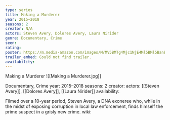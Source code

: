 ```yaml
---
type: series
title: Making a Murderer
year: 2015–2018
seasons: 2
creator: N/A
actors: Steven Avery, Dolores Avery, Laura Nirider
genre: Documentary, Crime
seen:
rating: 
poster: https://m.media-amazon.com/images/M/MV5BMTg4Mjc1NjE4Ml5BMl5BanBnXkFtZTgwMjk2NjA1NjM@._V1_SX300.jpg
trailer_embed: Could not find trailer.
availability:
---
```

Making a Murderer
![[Making a Murderer.jpg]]

Documentary, Crime
year: 2015–2018
seasons: 2
creator: 
actors: [[Steven Avery]], [[Dolores Avery]], [[Laura Nirider]]
availability:

Filmed over a 10-year period, Steven Avery, a DNA exoneree who, while in the midst of exposing corruption in local law enforcement, finds himself the prime suspect in a grisly new crime.
wiki: 


